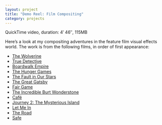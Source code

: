```yaml
---
layout: project
title: "Demo Reel: Film Compositing"
category: projects
---
```


QuickTime video, duration: 4&prime; 46&Prime;, 115MB

Here’s a look at my compositing adventures in the feature film visual effects world. The work is from the following films, in order of first appearance:

- [The Wolverine](http://www.imdb.com/title/tt1430132/)
- [True Detective](http://www.imdb.com/title/tt2356777/)
- [Boardwalk Empire](http://www.imdb.com/title/tt0979432/)
- [The Hunger Games](http://www.imdb.com/title/tt1392170/)
- [The Fault in Our Stars](http://www.imdb.com/title/tt2582846/)
- [The Great Gatsby](http://www.imdb.com/title/tt1343092/)
- [Fair Game](http://www.imdb.com/title/tt0977855/)
- [The Incredible Burt Wonderstone](http://www.imdb.com/title/tt0790628/)
- [Caf&eacute;](http://www.imdb.com/title/tt1436572/)
- [Journey 2: The Mysterious Island](http://www.imdb.com/title/tt1397514/)
- [Let Me In](http://www.imdb.com/title/tt1228987/)
- [The Road](http://www.imdb.com/title/tt0898367/)
- [Safe](http://www.imdb.com/title/tt1656190/)
